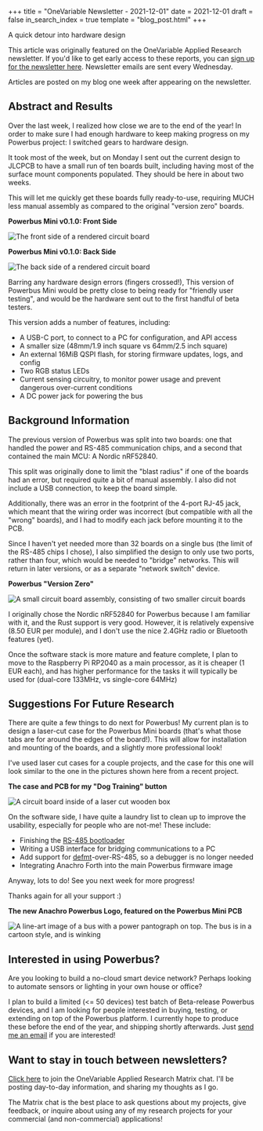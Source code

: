 +++
title = "OneVariable Newsletter - 2021-12-01"
date = 2021-12-01
draft = false
in_search_index = true
template = "blog_post.html"
+++

A quick detour into hardware design

This article was originally featured on the OneVariable Applied Research newsletter. If you'd like to get early access to these reports, you can [sign up for the newsletter here]. Newsletter emails are sent every Wednesday.

Articles are posted on my blog one week after appearing on the newsletter.

[sign up for the newsletter here]: https://confirmsubscription.com/h/y/258F2744861ED5E1

## Abstract and Results

Over the last week, I realized how close we are to the end of the year! In order to make sure I had enough hardware to keep making progress on my Powerbus project: I switched gears to hardware design.

It took most of the week, but on Monday I sent out the current design to JLCPCB to have a small run of ten boards built, including having most of the surface mount components populated. They should be here in about two weeks.

This will let me quickly get these boards fully ready-to-use, requiring MUCH less manual assembly as compared to the original "version zero" boards.

<!-- more -->

**Powerbus Mini v0.1.0: Front Side**

<img src="../images/nwsltr-2021-12-01-1.png" alt="The front side of a rendered circuit board">

**Powerbus Mini v0.1.0: Back Side**

<img src="../images/nwsltr-2021-12-01-2.png" alt="The back side of a rendered circuit board">

Barring any hardware design errors (fingers crossed!), This version of Powerbus Mini would be pretty close to being ready for "friendly user testing", and would be the hardware sent out to the first handful of beta testers.

This version adds a number of features, including:

* A USB-C port, to connect to a PC for configuration, and API access
* A smaller size (48mm/1.9 inch square vs 64mm/2.5 inch square)
* An external 16MiB QSPI flash, for storing firmware updates, logs, and config
* Two RGB status LEDs
* Current sensing circuitry, to monitor power usage and prevent dangerous over-current conditions
* A DC power jack for powering the bus

## Background Information

The previous version of Powerbus was split into two boards: one that handled the power and RS-485 communication chips, and a second that contained the main MCU: A Nordic nRF52840.

This split was originally done to limit the "blast radius" if one of the boards had an error, but required quite a bit of manual assembly. I also did not include a USB connection, to keep the board simple.

Additionally, there was an error in the footprint of the 4-port RJ-45 jack, which meant that the wiring order was incorrect (but compatible with all the "wrong" boards), and I had to modify each jack before mounting it to the PCB.

Since I haven't yet needed more than 32 boards on a single bus (the limit of the RS-485 chips I chose), I also simplified the design to only use two ports, rather than four, which would be needed to "bridge" networks. This will return in later versions, or as a separate "network switch" device.

**Powerbus "Version Zero"**

<img src="../images/nwsltr-2021-12-01-3.jpg" alt="A small circuit board assembly, consisting of two smaller circuit boards">

I originally chose the Nordic nRF52840 for Powerbus because I am familiar with it, and the Rust support is very good. However, it is relatively expensive (8.50 EUR per module), and I don't use the nice 2.4GHz radio or Bluetooth features (yet).

Once the software stack is more mature and feature complete, I plan to move to the Raspberry Pi RP2040 as a main processor, as it is cheaper (1 EUR each), and has higher performance for the tasks it will typically be used for (dual-core 133MHz, vs single-core 64MHz)

## Suggestions For Future Research

There are quite a few things to do next for Powerbus! My current plan is to design a laser-cut case for the Powerbus Mini boards (that's what those tabs are for around the edges of the board!). This will allow for installation and mounting of the boards, and a slightly more professional look!

I've used laser cut cases for a couple projects, and the case for this one will look similar to the one in the pictures shown here from a recent project.

**The case and PCB for my "Dog Training" button**

<img src="../images/nwsltr-2021-12-01-5.png" alt="A circuit board inside of a laser cut wooden box">


On the software side, I have quite a laundry list to clean up to improve the usability, especially for people who are not-me! These include:

* Finishing the [RS-485 bootloader]
* Writing a USB interface for bridging communications to a PC
* Add support for [defmt]-over-RS-485, so a debugger is no longer needed
* Integrating Anachro Forth into the main Powerbus firmware image

Anyway, lots to do! See you next week for more progress!

Thanks again for all your support :)

[RS-485 bootloader]: https://github.com/anachro-rs/powerbus/tree/main/anachro-boot
[defmt]: https://github.com/knurling-rs/defmt/

**The new Anachro Powerbus Logo, featured on the Powerbus Mini PCB**

<img src="../images/nwsltr-2021-12-01-4.png" alt="A line-art image of a bus with a power pantograph on top. The bus is in a cartoon style, and is winking">

## Interested in using Powerbus?

Are you looking to build a no-cloud smart device network? Perhaps looking to automate sensors or lighting in your own house or office?

I plan to build a limited (<= 50 devices) test batch of Beta-release Powerbus devices, and I am looking for people interested in buying, testing, or extending on top of the Powerbus platform. I currently hope to produce these before the end of the year, and shipping shortly afterwards. Just [send me an email] if you are interested!

## Want to stay in touch between newsletters?

[Click here] to join the OneVariable Applied Research Matrix chat. I'll be posting day-to-day information, and sharing my thoughts as I go.

[Click here]: https://matrix.to/#/#onevariable:matrix.org

The Matrix chat is the best place to ask questions about my projects, give feedback, or inquire about using any of my research projects for your commercial (and non-commercial) applications!

[send me an email]: mailto:newsletter@onevariable.com
